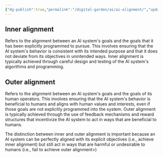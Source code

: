 ```yaml
---
{"dg-publish":true,"permalink":"/digital-garden/ai/ai-alignment/","updated":"2023-12-06T16:31:18.103-07:00"}
---
```


## Inner alignment 
Refers to the alignment between an AI system's goals and the goals that it has been explicitly programmed to pursue. This involves ensuring that the AI system's behavior is consistent with its intended purpose and that it does not deviate from its objectives in unintended ways. Inner alignment is typically achieved through careful design and testing of the AI system's algorithms and programming.

## Outer alignment
Refers to the alignment between an AI system's goals and the goals of its human operators. This involves ensuring that the AI system's behavior is beneficial to humans and aligns with human values and interests, even if those goals are not explicitly programmed into the system. Outer alignment is typically achieved through the use of feedback mechanisms and reward structures that incentivize the AI system to act in ways that are beneficial to humans.

The distinction between inner and outer alignment is important because an AI system can be perfectly aligned with its explicit objectives (i.e., achieve inner alignment) but still act in ways that are harmful or undesirable to humans (i.e., fail to achieve outer alignment>)